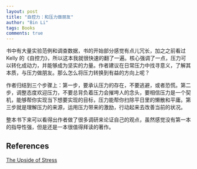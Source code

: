 ```yaml
---
layout: post
title: "自控力：和压力做朋友"
author: "Bin Li"
tags: Books
comments: true
---
```




书中有大量实验范例和调查数据，书的开始部分感觉有点儿冗长，加之之前看过 Kelly 的《自控力》，所以这本我就很快速的翻了一遍。核心强调了一点，压力可以转化成动力，并能够成为坚实的力量。作者建议在日常压力中找寻意义，了解其本质，与压力做朋友。那么怎么将压力转换到有益的方向上呢？
<!--more-->
作者归结到三个步骤上：第一步，要承认压力的存在，不要逃避，或者恐慌。第二步，调整态度欢迎压力，不要总背负着压力会摧垮人的念头，要相信压力是一个契机，能够帮你实现当下想要实现的目标，压力能帮你扫除平日里的懒散和平庸。第三步就是理解压力的来源，运用压力带来的激励，行动起来去改善当前的状况。

整本书下来可以看得出作者做了很多调研来论证自己的观点，虽然感觉没有第一本的指导性强，但是还是一本很值得拜读的著作。



## References

[The Upside of Stress](https://book.douban.com/subject/26733302/)

